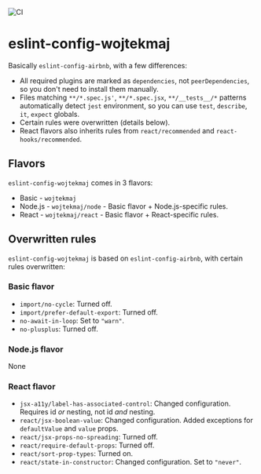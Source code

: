 ![CI](https://github.com/wojtekmaj/eslint-config-wojtekmaj/workflows/CI/badge.svg)

# eslint-config-wojtekmaj

Basically `eslint-config-airbnb`, with a few differences:

* All required plugins are marked as `dependencies`, not `peerDependencies`, so you don't need to install them manually.
* Files matching `**/*.spec.js'`, `**/*.spec.jsx`, `**/__tests__/*` patterns automatically detect `jest` environment, so you can use `test`, `describe`, `it`, `expect` globals.
* Certain rules were overwritten (details below).
* React flavors also inherits rules from `react/recommended` and `react-hooks/recommended`.

## Flavors

`eslint-config-wojtekmaj` comes in 3 flavors:

* Basic - `wojtekmaj`
* Node.js - `wojtekmaj/node` - Basic flavor + Node.js-specific rules.
* React - `wojtekmaj/react` - Basic flavor + React-specific rules.

## Overwritten rules

`eslint-config-wojtekmaj` is based on `eslint-config-airbnb`, with certain rules overwritten:

### Basic flavor

* `import/no-cycle`: Turned off.
* `import/prefer-default-export`: Turned off.
* `no-await-in-loop`: Set to `"warn"`.
* `no-plusplus`: Turned off.

### Node.js flavor

None

### React flavor

* `jsx-a11y/label-has-associated-control`: Changed configuration. Requires id *or* nesting, not id *and* nesting.
* `react/jsx-boolean-value`: Changed configuration. Added exceptions for `defaultValue` and `value` props.
* `react/jsx-props-no-spreading`: Turned off.
* `react/require-default-props`: Turned off.
* `react/sort-prop-types`: Turned on.
* `react/state-in-constructor`: Changed configuration. Set to `"never"`.
